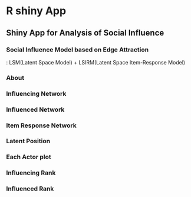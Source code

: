# R shiny App
## Shiny App for Analysis of Social Influence
### Social Influence Model based on Edge Attraction 
: LSM(Latent Space Model) + LSIRM(Latent Space Item-Response Model)

### About

### Influencing Network

### Influenced Network

### Item Response Network

### Latent Position

### Each Actor plot

### Influencing Rank

### Influenced Rank
